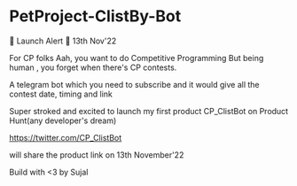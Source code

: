 # PetProject-ClistBy-Bot


🚀 Launch Alert 🚀
13th Nov'22

For CP folks
Aah, you want to do Competitive Programming 
But being human , you forget  when there's CP contests.

A telegram bot which you need to subscribe and it would give all the contest date, timing and link

Super stroked and excited 
to launch my first product CP_ClistBot on Product Hunt(any developer's dream)


https://twitter.com/CP_ClistBot


will share the product link on 13th November'22

Build with <3 by Sujal
